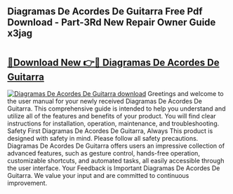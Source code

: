 ## Diagramas De Acordes De Guitarra Free Pdf Download - Part-3Rd New Repair Owner Guide x3jag

# <h2><a href="http://dfkajk.blite.top/?on=Diagramas+De+Acordes+De+Guitarra">🔗Download New 👉🔴 Diagramas De Acordes De Guitarra</a></h2>

[![Diagramas De Acordes De Guitarra download](https://i.imgur.com/lujVjoI.png)](http://dfkajk.blite.top/?on=Diagramas+De+Acordes+De+Guitarra)
Greetings and welcome to the user manual for your newly received Diagramas De Acordes De Guitarra. This comprehensive guide is intended to help you understand and utilize all of the features and benefits of your product. You will find clear instructions for installation, operation, maintenance, and troubleshooting. Safety First Diagramas De Acordes De Guitarra, Always This product is designed with safety in mind. Please follow all safety precautions. Diagramas De Acordes De Guitarra offers users an impressive collection of advanced features, such as gesture control, hands-free operation, customizable shortcuts, and automated tasks, all easily accessible through the user interface. Your Feedback is Important Diagramas De Acordes De Guitarra. We value your input and are committed to continuous improvement.
